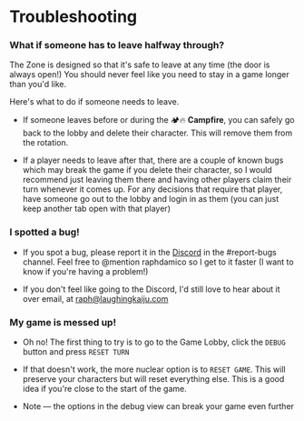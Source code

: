 # Troubleshooting

### What if someone has to leave halfway through?
The Zone is designed so that it's safe to leave at any time (the door is always open!) You should never feel like you need to stay in a game longer than you'd like. 

Here's what to do if someone needs to leave.

* If someone leaves before or during the :camping::fire: **Campfire**, you can safely go back to the lobby and delete their character. This will remove them from the rotation.

* If a player needs to leave after that, there are a couple of known bugs which may break the game if you delete their character, so I would recommend just leaving them there and having other players claim their turn whenever it comes up. For any decisions that require that player, have someone go out to the lobby and login in as them (you can just keep another tab open with that player)


### I spotted a bug!

* If you spot a bug, please report it in the [Discord](https://discord.gg/rZwM84p35C) in the #report-bugs channel. Feel free to @mention raphdamico so I get to it faster (I want to know if you're having a problem!)

* If you don't feel like going to the Discord, I'd still love to hear about it over email, at [raph@laughingkaiju.com](mailto://raph@laughingkaiju.com)


### My game is messed up!

* Oh no! The first thing to try is to go to the Game Lobby, click the `DEBUG` button and press `RESET TURN`
 
* If that doesn't work, the more nuclear option is to `RESET GAME`. This will preserve your characters but will reset everything else. This is a good idea if you're close to the start of the game.

* Note — the options in the debug view can break your game even further

